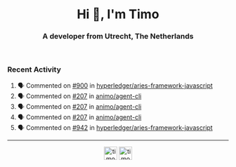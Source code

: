 <h1 align="center">Hi 👋, I'm Timo</h1>
<h3 align="center">A developer from Utrecht, The Netherlands</h3>
<br/>
<!-- https://github.com/rahuldkjain/github-profile-readme-generator --!>

<!--  <p align="left"><img src="https://github-readme-stats.vercel.app/api?username=timoglastra&show_icons=true&count_private=true&" alt="timoglastra" /></p> --!>

<!--
Github language stats
<p align="left"><img src="https://github-readme-stats.vercel.app/api/top-langs/?username=timoglastra&layout=compact" alt="timoglastra" /><p>
-->

<!-- Codestats language stats -->
<!-- <p align="left"><img src="https://codestats-readme.vercel.app/api/top-langs/?username=timoglastra&layout=compact&language_count=12" alt="timoglastra" /><p>    --!>
  
<h3>Recent Activity</h3>

<!--START_SECTION:activity-->
1. 🗣 Commented on [#900](https://github.com/hyperledger/aries-framework-javascript/issues/900) in [hyperledger/aries-framework-javascript](https://github.com/hyperledger/aries-framework-javascript)
2. 🗣 Commented on [#207](https://github.com/animo/agent-cli/issues/207) in [animo/agent-cli](https://github.com/animo/agent-cli)
3. 🗣 Commented on [#207](https://github.com/animo/agent-cli/issues/207) in [animo/agent-cli](https://github.com/animo/agent-cli)
4. 🗣 Commented on [#207](https://github.com/animo/agent-cli/issues/207) in [animo/agent-cli](https://github.com/animo/agent-cli)
5. 🗣 Commented on [#942](https://github.com/hyperledger/aries-framework-javascript/issues/942) in [hyperledger/aries-framework-javascript](https://github.com/hyperledger/aries-framework-javascript)
<!--END_SECTION:activity-->

---

<p align="center">
<a href="https://twitter.com/timoglastra" target="blank"><img align="center" src="https://cdn.jsdelivr.net/npm/simple-icons@3.0.1/icons/twitter.svg" alt="timoglastra" height="30" width="30" /></a>
<a href="https://linkedin.com/in/timoglastra" target="blank"><img align="center" src="https://cdn.jsdelivr.net/npm/simple-icons@3.0.1/icons/linkedin.svg" alt="timoglastra" height="30" width="30" /></a>
</p>



